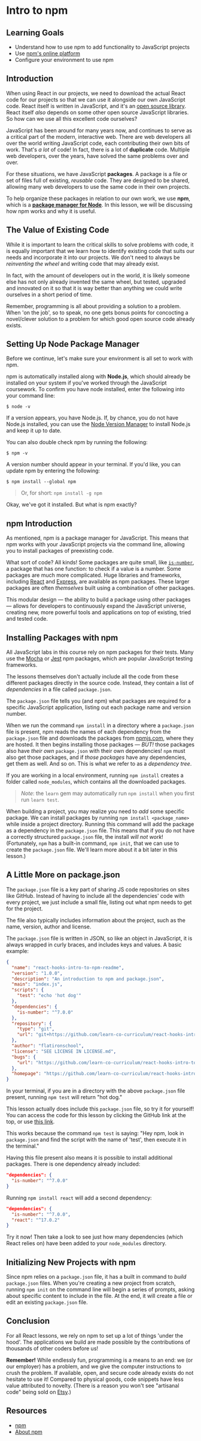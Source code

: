 # Intro to npm

## Learning Goals

- Understand how to use npm to add functionality to JavaScript projects
- Use [npm's online platform][npmjs]
- Configure your environment to use npm

## Introduction

When using React in our projects, we need to download the actual React code for
our projects so that we can use it alongside our own JavaScript code. React
itself is written in JavaScript, and it's an
[open source library](https://github.com/facebook/react). React itself _also_
depends on some other open source JavaScript libraries. So how can we use all
this excellent code ourselves?

JavaScript has been around for many years now, and continues to serve as a
critical part of the modern, interactive web. There are web developers all over
the world writing JavaScript code, each contributing their own bits of work.
That's _a lot_ of code! In fact, there is a lot of **duplicate** code. Multiple
web developers, over the years, have solved the same problems over and over.

For these situations, we have JavaScript **packages**. A package is a file or
set of files full of existing, _reusable_ code. They are designed to be shared,
allowing many web developers to use the same code in their own projects.

To help organize these packages in relation to our own work, we use **npm**,
which is a [**package manager for Node**][npm-faq]. In this lesson, we will be
discussing how npm works and why it is useful.

## The Value of Existing Code

While it is important to learn the critical skills to solve problems with code,
it is equally important that we learn how to identify existing code that suits
our needs and incorporate it into our projects. We don't need to always be
_reinventing the wheel_ and writing code that may already exist.

In fact, with the amount of developers out in the world, it is likely someone
else has not only already invented the same wheel, but tested, upgraded and
innovated on it so that it is way better than anything we could write ourselves
in a short period of time.

Remember, programming is all about providing a solution to a problem. When 'on
the job', so to speak, no one gets bonus points for concocting a novel/clever
solution to a problem for which good open source code already exists.

## Setting Up Node Package Manager

Before we continue, let's make sure your environment is all set to work with
npm.

npm is automatically installed along with **Node.js**, which should already be
installed on your system if you've worked through the JavaScript coursework. To
confirm you have node installed, enter the following into your command line:

```console
$ node -v
```

If a version appears, you have Node.js. If, by chance, you do not have Node.js
installed, you can use the [Node Version Manager][nvm] to install Node.js and
keep it up to date.

You can also double check npm by running the following:

```console
$ npm -v
```

A version number should appear in your terminal. If you'd like, you can update
npm by entering the following:

```console
$ npm install --global npm
```

> Or, for short: `npm install -g npm`

Okay, we've got it installed. But what is npm exactly?

## npm Introduction

As mentioned, npm is a package manager for JavaScript. This means that npm works
with your JavaScript projects via the command line, allowing you to install
packages of preexisting code.

What sort of code? All kinds! Some packages are quite small, like
[`is-number`][is-number], a package that has one function: to check if a value
is a number. Some packages are much more complicated. Huge libraries and
frameworks, including [React][react] and [Express][express-js], are available as
npm packages. These larger packages are often _themselves_ built using a
combination of other packages.

This modular design — the ability to build a package using other packages —
allows for developers to continuously expand the JavaScript universe, creating
new, more powerful tools and applications on top of existing, tried and tested
code.

## Installing Packages with npm

All JavaScript labs in this course rely on npm packages for their tests. Many
use the [Mocha][mocha] or [Jest][jest] npm packages, which are popular
JavaScript testing frameworks.

The lessons themselves don't actually include all the code from these different
packages directly in the source code. Instead, they contain a list of
_dependencies_ in a file called `package.json`.

The `package.json` file tells you (and npm) what packages are required for a
specific JavaScript application, listing out each package name and version
number.

When we run the command `npm install` in a directory where a `package.json` file
is present, npm reads the names of each dependency from the `package.json` file
and downloads the packages from [npmjs.com][npmjs], where they are hosted. It
then begins installing those packages — _BUT!_ those packages also have _their
own_ `package.json` with their own dependencies! `npm` must also get those
packages, and if _those packages_ have any dependencies, get them as well. And
so on. This is what we refer to as a _dependency tree_.

If you are working in a local environment, running `npm install` creates a
folder called `node_modules`, which contains all the downloaded packages.

> _Note_: the `learn` gem may automatically run `npm install` when you first run
> `learn test`.

When building a project, you may realize you need to _add_ some specific
package. We can install packages by running `npm install <package_name>` while
inside a project directory. Running this command will add the package as a
dependency in the `package.json` file. This means that if you do not have a
correctly structured `package.json` file, the install _will not work_!
(Fortunately, `npm` has a built-in command, `npm init`, that we can use to
create the `package.json` file. We'll learn more about it a bit later in this
lesson.)

## A Little More on package.json

The `package.json` file is a key part of sharing JS code repositories on sites
like GitHub. Instead of having to include all the dependencies' code with every
project, we just include a small file, listing out what npm needs to get for the
project.

The file also typically includes information about the project, such as the
name, version, author and license.

The `package.json` file is written in JSON, so like an object in JavaScript, it
is always wrapped in curly braces, and includes keys and values. A basic
example:

```json
{
  "name": "react-hooks-intro-to-npm-readme",
  "version": "1.0.0",
  "description": "An introduction to npm and package.json",
  "main": "index.js",
  "scripts": {
    "test": "echo 'hot dog'"
  },
  "dependencies": {
    "is-number": "^7.0.0"
  },
  "repository": {
    "type": "git",
    "url": "git+https://github.com/learn-co-curriculum/react-hooks-intro-to-npm-readme.git"
  },
  "author": "flatironschool",
  "license": "SEE LICENSE IN LICENSE.md",
  "bugs": {
    "url": "https://github.com/learn-co-curriculum/react-hooks-intro-to-npm-readme/issues"
  },
  "homepage": "https://github.com/learn-co-curriculum/react-hooks-intro-to-npm-readme#readme"
}
```

In your terminal, if you are in a directory with the above `package.json` file
present, running `npm test` will return "hot dog."

This lesson actually does include this `package.json` file, so try it for
yourself! You can access the code for this lesson by clicking the GitHub link at
the top, or use [this link][lesson repo].

This works because the command `npm test` is saying: "Hey npm, look in
`package.json` and find the script with the name of 'test', then execute it in
the terminal."

Having this file present also means it is possible to install additional
packages. There is one dependency already included:

```json
"dependencies": {
  "is-number": "^7.0.0"
}
```

Running `npm install react` will add a second dependency:

```json
"dependencies": {
  "is-number": "^7.0.0",
  "react": "^17.0.2"
}
```

Try it now! Then take a look to see just how many dependencies (which React
relies on) have been added to your `node_modules` directory.

## Initializing New Projects with npm

Since npm relies on a `package.json` file, it has a built in command to _build_
`package.json` files. When you're creating a new project from scratch, running
`npm init` on the command line will begin a series of prompts, asking about
specific content to include in the file. At the end, it will create a file or
edit an existing `package.json` file.

## Conclusion

For all React lessons, we rely on npm to set up a lot of things 'under the
hood'. The applications we build are made possible by the contributions of
thousands of other coders before us!

**Remember!** While endlessly fun, programming is a means to an end: we (or our
employer) has a problem, and we give the computer instructions to crush the
problem. If available, open, and secure code already exists do not hesitate to
use it! Compared to physical goods, code snippets have less value attributed to
novelty. (There is a reason you won't see "artisanal code" being sold on
[Etsy][etsy].)

## Resources

- [npm][npmjs]
- [About npm](https://docs.npmjs.com/about-npm)

[npmjs]: https://www.npmjs.com/
[npm-faq]:
  https://www.npmjs.com/package/npm#is-npm-an-acronym-for-node-package-manager
[nvm]: https://github.com/creationix/nvm
[is-number]: https://www.npmjs.com/package/is-number
[react]: https://www.npmjs.com/package/react
[express-js]: https://expressjs.com/
[mocha]: https://mochajs.org/
[jest]: https://jestjs.io/
[etsy]: https://etsy.com
[lesson repo]:
  https://github.com/learn-co-curriculum/react-hooks-intro-to-npm-readme
